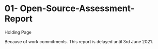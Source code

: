 # 01- Open-Source-Assessment-Report


Holding Page

Because of work commitments. This report is delayed until 3rd June 2021.
